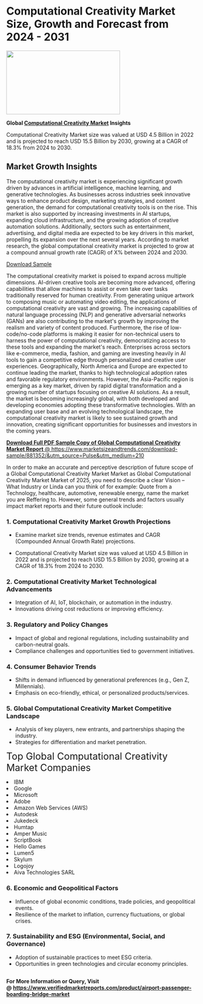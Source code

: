 <H1>Computational Creativity Market Size, Growth and Forecast from 2024 - 2031</H1><img class="aligncenter size-medium wp-image-584254" src="https://thirdeyenews.in/wp-content/uploads/2024/09/Global-Market-Research-300x168.jpeg" alt="" width="300" height="168" /><p><strong>Global&nbsp;<a href="https://www.marketsizeandtrends.com/download-sample/881352/&amp;utm_source=Pulse&amp;utm_medium=210">Computational Creativity Market</a> Insights</strong></p><p>Computational Creativity Market size was valued at USD 4.5 Billion in 2022 and is projected to reach USD 15.5 Billion by 2030, growing at a CAGR of 18.3% from 2024 to 2030.</p><p><h2>Market Growth Insights</h2> <p>The computational creativity market is experiencing significant growth driven by advances in artificial intelligence, machine learning, and generative technologies. As businesses across industries seek innovative ways to enhance product design, marketing strategies, and content generation, the demand for computational creativity tools is on the rise. This market is also supported by increasing investments in AI startups, expanding cloud infrastructure, and the growing adoption of creative automation solutions. Additionally, sectors such as entertainment, advertising, and digital media are expected to be key drivers in this market, propelling its expansion over the next several years. According to market research, the global computational creativity market is projected to grow at a compound annual growth rate (CAGR) of X% between 2024 and 2030.</p> <p><a href="#">Download Sample</a></p> <p>The computational creativity market is poised to expand across multiple dimensions. AI-driven creative tools are becoming more advanced, offering capabilities that allow machines to assist or even take over tasks traditionally reserved for human creativity. From generating unique artwork to composing music or automating video editing, the applications of computational creativity are vast and growing. The increasing capabilities of natural language processing (NLP) and generative adversarial networks (GANs) are also contributing to the market's growth by improving the realism and variety of content produced. Furthermore, the rise of low-code/no-code platforms is making it easier for non-technical users to harness the power of computational creativity, democratizing access to these tools and expanding the market's reach. Enterprises across sectors like e-commerce, media, fashion, and gaming are investing heavily in AI tools to gain a competitive edge through personalized and creative user experiences. Geographically, North America and Europe are expected to continue leading the market, thanks to high technological adoption rates and favorable regulatory environments. However, the Asia-Pacific region is emerging as a key market, driven by rapid digital transformation and a growing number of startups focusing on creative AI solutions. As a result, the market is becoming increasingly global, with both developed and developing economies adopting these transformative technologies. With an expanding user base and an evolving technological landscape, the computational creativity market is likely to see sustained growth and innovation, creating significant opportunities for businesses and investors in the coming years.</p> <p><a href="#"></p><p><span class=""><strong>Download Full PDF Sample Copy of Global Computational Creativity Market Report</strong> @ <a href="https://www.marketsizeandtrends.com/download-sample/881352/&amp;utm_source=Pulse&amp;utm_medium=210" target="_blank">https://www.marketsizeandtrends.com/download-sample/881352/&amp;utm_source=Pulse&amp;utm_medium=210</a></span></p><p>In order to make an accurate and perceptive description of future scope of a Global&nbsp;Computational Creativity Market Market as Global&nbsp;Computational Creativity Market Market of 2025, you need to describe a clear Vision &ndash; What Industry or Linda can you think of for example: Quote from a Technology, healthcare, automotive, renewable energy, name the market you are Reffering to. However, some general trends and factors usually impact market reports and their future outlook include:</p><h3>1.&nbsp;<strong>Computational Creativity Market Growth Projections</strong></h3><ul><li>Examine market size trends, revenue estimates and CAGR (Compounded Annual Growth Rate) projections.</li><li><p>Computational Creativity Market size was valued at USD 4.5 Billion in 2022 and is projected to reach USD 15.5 Billion by 2030, growing at a CAGR of 18.3% from 2024 to 2030.</p></li></ul><h3>2.&nbsp;<strong>Computational Creativity Market Technological Advancements</strong></h3><ul><li>Integration of AI, IoT, blockchain, or automation in the industry.</li><li>Innovations driving cost reductions or improving efficiency.</li></ul><h3>3.&nbsp;<strong>Regulatory and Policy Changes</strong></h3><ul><li>Impact of global and regional regulations, including sustainability and carbon-neutral goals.</li><li>Compliance challenges and opportunities tied to government initiatives.</li></ul><h3>4.&nbsp;<strong>Consumer Behavior Trends</strong></h3><ul><li>Shifts in demand influenced by generational preferences (e.g., Gen Z, Millennials).</li><li>Emphasis on eco-friendly, ethical, or personalized products/services.</li></ul><h3>5.&nbsp;<strong>Global Computational Creativity Market Competitive Landscape</strong></h3><ul><li>Analysis of key players, new entrants, and partnerships shaping the industry.</li><li>Strategies for differentiation and market penetration.</li></ul><p data-pm-slice="1 1 []"><span style="color: inherit; font-family: inherit; font-size: 25px;">Top Global Computational Creativity Market Companies</span></p><div class="" data-test-id=""><p><li>IBM</li><li> Google</li><li> Microsoft</li><li> Adobe</li><li> Amazon Web Services (AWS)</li><li> Autodesk</li><li> Jukedeck</li><li> Humtap</li><li> Amper Music</li><li> ScriptBook</li><li> Hello Games</li><li> Lumen5</li><li> Skylum</li><li> Logojoy</li><li> Aiva Technologies SARL</li></p></div><h3>6.&nbsp;<strong>Economic and Geopolitical Factors</strong></h3><ul><li>Influence of global economic conditions, trade policies, and geopolitical events.</li><li>Resilience of the market to inflation, currency fluctuations, or global crises.</li></ul><h3>7.&nbsp;<strong>Sustainability and ESG (Environmental, Social, and Governance)</strong></h3><ul><li>Adoption of sustainable practices to meet ESG criteria.</li><li>Opportunities in green technologies and circular economy principles.</li></ul><h2><strong style="font-size: 14px;">For More Information or Query, Visit @&nbsp;</strong><a style="background-color: #ffffff; font-size: 14px;" href="https://www.marketsizeandtrends.com/report/computational-creativity-market/" target="_blank">https://www.verifiedmarketreports.com/product/airport-passenger-boarding-bridge-market</a></h2>
